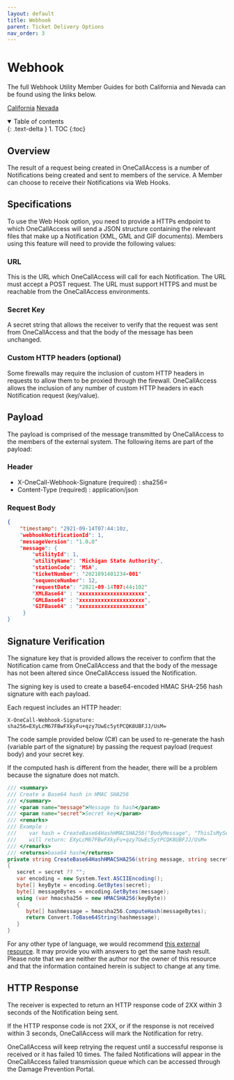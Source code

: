 ```yaml
---
layout: default
title: Webhook
parent: Ticket Delivery Options
nav_order: 3
---
```


# Webhook
The full Webhook Utility Member Guides for both California and Nevada can be found using the links below.

<a href="https://usanorth811.org/images/USNCA-ONE-ANA-USA-North-811-Northern-California-TT55923-OneCallAccess-Webhook-Member-Guide.pdf" class="btn mr-4">California</a> 
<a href="https://usanorth811.org/images/USNNV-ONE-ANA-USA-North-811-Nevada-TT55923-OneCallAccess-Webhook-Member-Guide.pdf" class="btn mr-4">Nevada</a>

<details open markdown="block">
  <summary>
    Table of contents
  </summary>
  {: .text-delta }
1. TOC
{:toc}
</details>


## Overview
The result of a request being created in OneCallAccess is a number of Notifications being created and sent to members of the service. A Member can choose to receive their Notifications via Web Hooks.

## Specifications
To use the Web Hook option, you need to provide a HTTPs endpoint to which OneCallAccess will send a JSON structure containing the relevant files that make up a Notification (XML, GML and GIF documents).
Members using this feature will need to provide the following values:

### URL
This is the URL which OneCallAccess will call for each Notification. The URL must accept a POST request. The URL must support HTTPS and must be reachable from the OneCallAccess environments.

### Secret Key
A secret string that allows the receiver to verify that the request was sent from OneCallAccess and that the body of the message has been unchanged.

### Custom HTTP headers (optional)
Some firewalls may require the inclusion of custom HTTP headers in requests to allow them to be proxied through the firewall.
OneCallAccess allows the inclusion of any number of custom HTTP headers in each Notification request (key/value).

## Payload
The payload is comprised of the message transmitted by OneCallAccess to the members of the external system. The following items are part of the payload:

### Header
- X-OneCall-Webhook-Signature (required) : sha256=<hashvalue>
- Content-Type (required) : application/json

### Request Body

```json
{
    "timestamp": "2921-09-14T07:44:10z,
    "webhookNotificationId": 1,
    "messageVersion": "1.0.0"
    "message": {
        "utilityId": 1,
        "utilityName": "Michigan State Authority",
        "stationCode": "MSA",
        "ticketNumber": "2021091401234-001"
        "sequenceNumber": 12,
        "requestDate": "2021-09-14T07:44:102"
        "XMLBase64" : "xxxxxxxxxxxxxxxxxxxxx",
        "GMLBase64" : "xxxxxxxxxxxxxxxxxxxxx",
        "GIFBase64" : "xxxxxxxxxxxxxxxxxxxxx"
     }
}
```

## Signature Verification 
The signature key that is provided allows the receiver to confirm that the Notification came from OneCallAccess and that the body of the message has not been altered since OneCallAccess issued the Notification.

The signing key is used to create a base64-encoded HMAC SHA-256 hash signature with each payload.

Each request includes an HTTP header:

```
X-OneCall-Webhook-Signature: sha256=EXyLcM67FBwFXkyFu+qzy7UwEc5ytPCQK8UBFJJ/UsM=
```

The code sample provided below (C#) can be used to re-generate the hash (variable part of the signature) by passing the request payload (request body) and your secret key.

If the computed hash is different from the header, there will be a problem because the signature does not match.

```c#
/// <summary>
/// Create a Base64 hash in HMAC SHA256
/// </summary>
/// <param name="message">Message to hash</param>
/// <param name="secret">Secret key</param>
/// <remarks>
/// Example :
///    var hash = CreateBase64HashHMACSHA256("BodyMessage", "ThisIsMySecret");
///    will return: EXyLcM67FBwFXkyFu+qzy7UwEc5ytPCQK8UBFJJ/UsM=
/// </remarks>
/// <returns>base64 hash</returns>
private string CreateBase64HashHMACSHA256(string message, string secret)
{
   secret = secret ?? "";
   var encoding = new System.Text.ASCIIEncoding();
   byte[] keyByte = encoding.GetBytes(secret);
   byte[] messageBytes = encoding.GetBytes(message);
   using (var hmacsha256 = new HMACSHA256(keyByte))
   {
      byte[] hashmessage = hmacsha256.ComputeHash(messageBytes);
      return Convert.ToBase64String(hashmessage);
   }
}
```

For any other type of language, we would recommend [this external resource](https://www.jokecamp.com/blog/examples-of-creating-base64-hashes-using-hmac-sha256-in-different-languages/). It may provide you with answers to get the same hash result. Please note that we are neither the author nor the owner of this resource and that the information contained herein is subject to change at any time.

## HTTP Response 
The receiver is expected to return an HTTP response code of 2XX within 3 seconds of the Notification being sent.

If the HTTP response code is not 2XX, or if the response is not received within 3 seconds, OneCallAccess will mark the Notification for retry.

OneCallAccess will keep retrying the request until a successful response is received or it has failed 10 times. The failed Notifications will appear in the OneCallAccess failed transmission queue which can be accessed through the Damage Prevention Portal.
